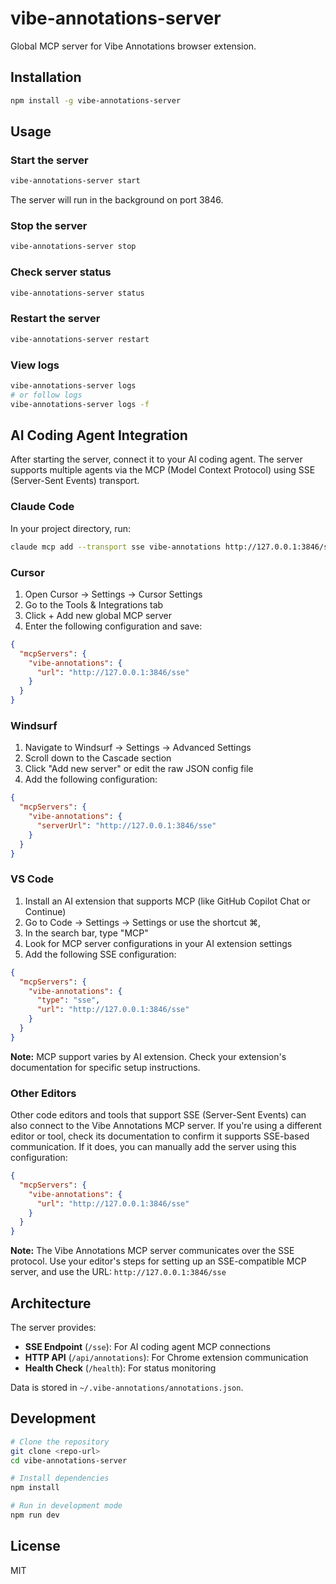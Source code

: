 # vibe-annotations-server

Global MCP server for Vibe Annotations browser extension.

## Installation

```bash
npm install -g vibe-annotations-server
```

## Usage

### Start the server

```bash
vibe-annotations-server start
```

The server will run in the background on port 3846.

### Stop the server

```bash
vibe-annotations-server stop
```

### Check server status

```bash
vibe-annotations-server status
```

### Restart the server

```bash
vibe-annotations-server restart
```

### View logs

```bash
vibe-annotations-server logs
# or follow logs
vibe-annotations-server logs -f
```

## AI Coding Agent Integration

After starting the server, connect it to your AI coding agent. The server supports multiple agents via the MCP (Model Context Protocol) using SSE (Server-Sent Events) transport.

### Claude Code

In your project directory, run:

```bash
claude mcp add --transport sse vibe-annotations http://127.0.0.1:3846/sse
```

### Cursor

1. Open Cursor → Settings → Cursor Settings
2. Go to the Tools & Integrations tab
3. Click + Add new global MCP server
4. Enter the following configuration and save:

```json
{
  "mcpServers": {
    "vibe-annotations": {
      "url": "http://127.0.0.1:3846/sse"
    }
  }
}
```

### Windsurf

1. Navigate to Windsurf → Settings → Advanced Settings
2. Scroll down to the Cascade section
3. Click "Add new server" or edit the raw JSON config file
4. Add the following configuration:

```json
{
  "mcpServers": {
    "vibe-annotations": {
      "serverUrl": "http://127.0.0.1:3846/sse"
    }
  }
}
```

### VS Code

1. Install an AI extension that supports MCP (like GitHub Copilot Chat or Continue)
2. Go to Code → Settings → Settings or use the shortcut ⌘,
3. In the search bar, type "MCP"
4. Look for MCP server configurations in your AI extension settings
5. Add the following SSE configuration:

```json
{
  "mcpServers": {
    "vibe-annotations": {
      "type": "sse",
      "url": "http://127.0.0.1:3846/sse"
    }
  }
}
```

**Note:** MCP support varies by AI extension. Check your extension's documentation for specific setup instructions.

### Other Editors

Other code editors and tools that support SSE (Server-Sent Events) can also connect to the Vibe Annotations MCP server. If you're using a different editor or tool, check its documentation to confirm it supports SSE-based communication. If it does, you can manually add the server using this configuration:

```json
{
  "mcpServers": {
    "vibe-annotations": {
      "url": "http://127.0.0.1:3846/sse"
    }
  }
}
```

**Note:** The Vibe Annotations MCP server communicates over the SSE protocol. Use your editor's steps for setting up an SSE-compatible MCP server, and use the URL: `http://127.0.0.1:3846/sse`

## Architecture

The server provides:
- **SSE Endpoint** (`/sse`): For AI coding agent MCP connections
- **HTTP API** (`/api/annotations`): For Chrome extension communication
- **Health Check** (`/health`): For status monitoring

Data is stored in `~/.vibe-annotations/annotations.json`.

## Development

```bash
# Clone the repository
git clone <repo-url>
cd vibe-annotations-server

# Install dependencies
npm install

# Run in development mode
npm run dev
```

## License

MIT